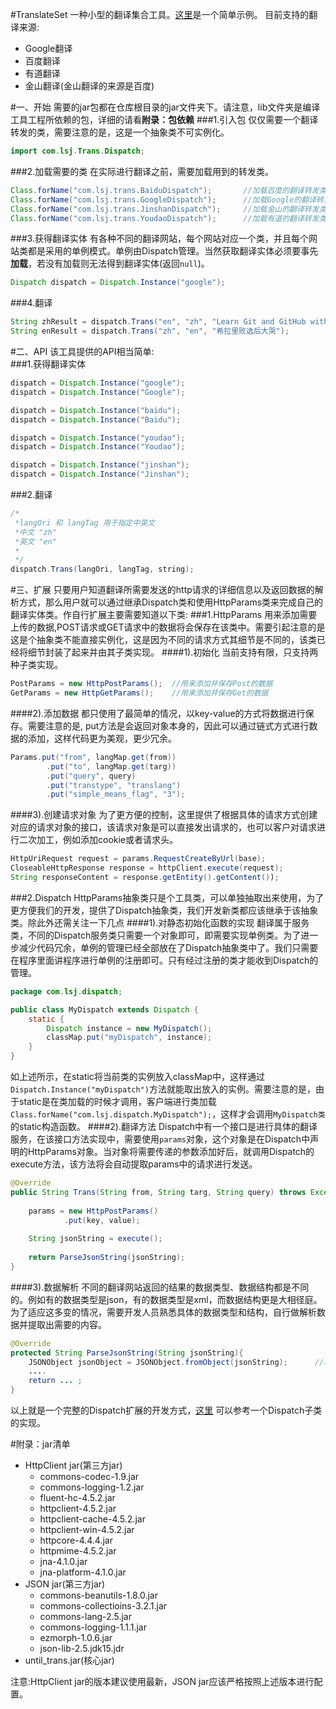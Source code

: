 #TranslateSet
一种小型的翻译集合工具。[这里](https://github.com/lsj9383/TranslateSet/blob/master/src/Demo/Main.java)是一个简单示例。
目前支持的翻译来源:
* Google翻译
* 百度翻译
* 有道翻译
* 金山翻译(金山翻译的来源是百度)

#一、开始
需要的jar包都在仓库根目录的jar文件夹下。请注意，lib文件夹是编译工具工程所依赖的包，详细的请看**附录：包依赖**
###1.引入包
仅仅需要一个翻译转发的类，需要注意的是，这是一个抽象类不可实例化。
```java
import com.lsj.Trans.Dispatch;
```

###2.加载需要的类
在实际进行翻译之前，需要加载用到的转发类。
```java
Class.forName("com.lsj.trans.BaiduDispatch");		//加载百度的翻译转发类
Class.forName("com.lsj.trans.GoogleDispatch");		//加载Google的翻译转发类
Class.forName("com.lsj.trans.JinshanDispatch");		//加载金山的翻译转发类
Class.forName("com.lsj.trans.YoudaoDispatch");		//加载有道的翻译转发类
```

###3.获得翻译实体
有各种不同的翻译网站，每个网站对应一个类，并且每个网站类都是采用的单例模式。单例由Dispatch管理。当然获取翻译实体必须要事先**加载**，若没有加载则无法得到翻译实体(返回`null`)。
```java
Dispatch dispatch = Dispatch.Instance("google");
```

###4.翻译
```java
String zhResult = dispatch.Trans("en", "zh", "Learn Git and GitHub without any code!");		//英文翻译为中文
String enResult = dispatch.Trans("zh", "en", "希拉里败选后大哭");							//中文翻译为英文
```

#二、API
该工具提供的API相当简单:<br>
###1.获得翻译实体
```JAVA
dispatch = Dispatch.Instance("google");
dispatch = Dispatch.Instance("Google");

dispatch = Dispatch.Instance("baidu");
dispatch = Dispatch.Instance("Baidu");

dispatch = Dispatch.Instance("youdao");
dispatch = Dispatch.Instance("Youdao");

dispatch = Dispatch.Instance("jinshan");
dispatch = Dispatch.Instance("Jinshan");
```
###2.翻译
```JAVA
/*
 *langOri 和 langTag 用于指定中英文
 *中文 "zh"
 *英文 "en"
 *
 */
dispatch.Trans(langOri, langTag, string);
```

#三、扩展
只要用户知道翻译所需要发送的http请求的详细信息以及返回数据的解析方式，那么用户就可以通过继承Dispatch类和使用HttpParams类来完成自己的翻译实体类。作自行扩展主要需要知道以下类:
###1.HttpParams
用来添加需要上传的数据,POST请求或GET请求中的数据将会保存在该类中。需要引起注意的是这是个抽象类不能直接实例化，这是因为不同的请求方式其细节是不同的，该类已经将细节封装了起来并由其子类实现。
####1).初始化
当前支持有限，只支持两种子类实现。
```java
PostParams = new HttpPostParams();	//用来添加并保存Post的数据
GetParams = new HttpGetParams();	//用来添加并保存Get的数据
```
####2).添加数据
都只使用了最简单的情况，以key-value的方式将数据进行保存。需要注意的是, put方法是会返回对象本身的，因此可以通过链式方式进行数据的添加，这样代码更为美观，更少冗余。
```java
Params.put("from", langMap.get(from))
		.put("to", langMap.get(targ))
		.put("query", query)
		.put("transtype", "translang")
		.put("simple_means_flag", "3");
```
####3).创建请求对象
为了更方便的控制，这里提供了根据具体的请求方式创建对应的请求对象的接口，该请求对象是可以直接发出请求的，也可以客户对请求进行二次加工，例如添加cookie或者请求头。
```java
HttpUriRequest request = params.RequestCreateByUrl(base);
CloseableHttpResponse response = httpClient.execute(request);
String responseContent = response.getEntity().getContent());
```
###2.Dispatch
HttpParams抽象类只是个工具类，可以单独抽取出来使用，为了更方便我们的开发，提供了Dispatch抽象类，我们开发新类都应该继承于该抽象类。除此外还需关注一下几点
####1).对静态初始化函数的实现
翻译属于服务类，不同的Dispatch服务类只需要一个对象即可，即需要实现单例类。为了进一步减少代码冗余，单例的管理已经全部放在了Dispatch抽象类中了。我们只需要在程序里面讲程序进行单例的注册即可。只有经过注册的类才能收到Dispatch的管理。
```java
package com.lsj.dispatch;

public class MyDispatch extends Dispatch {
	static {
		Dispatch instance = new MyDispatch();
		classMap.put("myDispatch", instance);
	}
}
```
如上述所示，在static将当前类的实例放入classMap中，这样通过`Dispatch.Instance("myDispatch")`方法就能取出放入的实例。需要注意的是，由于static是在类加载的时候才调用，客户端进行类加载`Class.forName("com.lsj.dispatch.MyDispatch");`，这样才会调用`MyDispatch类`的static构造函数。
####2).翻译方法
Dispatch中有一个接口是进行具体的翻译服务，在该接口方法实现中，需要使用`params`对象，这个对象是在Dispatch中声明的HttpParams对象。当对象将需要传递的参数添加好后，就调用Dispatch的execute方法，该方法将会自动提取params中的请求进行发送。
```java
@Override
public String Trans(String from, String targ, String query) throws Exception{
	
	params = new HttpPostParams()
			.put(key, value);
	
	String jsonString = execute();
	
	return ParseJsonString(jsonString);
}
```
####3).数据解析
不同的翻译网站返回的结果的数据类型、数据结构都是不同的。例如有的数据类型是json，有的数据类型是xml，而数据结构更是大相径庭。为了适应这多变的情况，需要开发人员熟悉具体的数据类型和结构，自行做解析数据并提取出需要的内容。
```java
@Override
protected String ParseJsonString(String jsonString){
	JSONObject jsonObject = JSONObject.fromObject(jsonString);		//将json字符串转换为json对象
	....
	return ... ;
}
```

以上就是一个完整的Dispatch扩展的开发方式，[这里](https://github.com/lsj9383/TranslateSet/blob/master/src/com/lsj/Trans/JinshanDispatch.java) 可以参考一个Dispatch子类的实现。

#附录：jar清单
* HttpClient jar(第三方jar)
	* commons-codec-1.9.jar
	* commons-logging-1.2.jar
	* fluent-hc-4.5.2.jar
	* httpclient-4.5.2.jar
	* httpclient-cache-4.5.2.jar
	* httpclient-win-4.5.2.jar
	* httpcore-4.4.4.jar
	* httpmime-4.5.2.jar
	* jna-4.1.0.jar
	* jna-platform-4.1.0.jar
* JSON jar(第三方jar)
	* commons-beanutils-1.8.0.jar
	* commons-collectioins-3.2.1.jar
	* commons-lang-2.5.jar
	* commons-logging-1.1.1.jar
	* ezmorph-1.0.6.jar
	* json-lib-2.5.jdk15.jdr
* until_trans.jar(核心jar)

注意:HttpClient jar的版本建议使用最新，JSON jar应该严格按照上述版本进行配置。